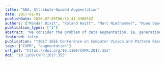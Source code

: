 ```yaml
---
title: "AGA: Attribute-Guided Augmentation"
date: 2017-01-01
publishDate: 2020-07-05T06:52:41.330056Z
authors: ["Mandar Dixit", "Roland Kwitt", "Marc Niethammer", "Nuno Vasconcelos"]
publication_types: ["1"]
abstract: "We consider the problem of data augmentation, ie, generating artificial samples to extend a given corpus of training data. Specifically, we propose attributed-guided augmentation (AGA) which learns a mapping that allows to synthesize data such that an attribute of a synthesized sample is at a desired value or strength. This is particularly interesting in situations where little data with no attribute annotation is available for learning, but we have access to a large external corpus of heavily annotated samples. While prior works primarily augment in the space of images, we propose to perform augmentation in feature space instead. We implement our approach as a deep encoder-decoder architecture that learns the synthesis function in an end-to-end manner. We demonstrate the utility of our approach on the problems of (1) one-shot object recognition in a transfer-learning setting where we have no prior knowledge of the new classes, as well as (2) object-based one-shot scene recognition. As external data, we leverage 3D depth and pose information from the SUN RGB-D dataset. Our experiments show that attribute-guided augmentation of high-level CNN features considerably improves one-shot recognition performance on both problems."
featured: false
publication: "*2017 IEEE Conference on Computer Vision and Pattern Recognition, CVPR 2017, Honolulu, HI, USA, July 21-26, 2017*"
tags: ["CVPR", "augmentation"]
url_pdf: "https://doi.org/10.1109/CVPR.2017.355"
doi: "10.1109/CVPR.2017.355"
---
```


